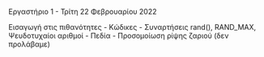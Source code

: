 Εργαστήριο 1 - Τρίτη 22 Φεβρουαρίου 2022


Εισαγωγή στις πιθανότητες - Κώδικες - Συναρτήσεις rand(), RAND_MAX, Ψευδοτυχαίοι αριθμοί - Πεδία - Προσομοίωση ρίψης ζαριού (δεν προλάβαμε)
